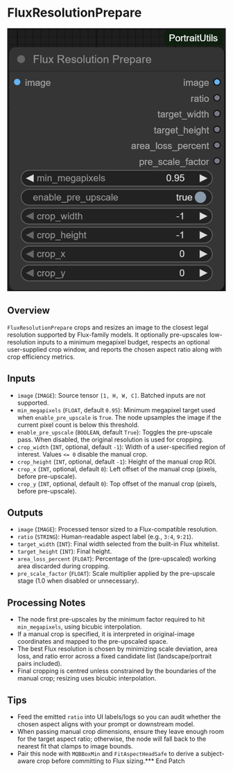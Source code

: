 # FluxResolutionPrepare
![Screenshot](screenshots/flux_resolution_prepare.png)


## Overview
`FluxResolutionPrepare` crops and resizes an image to the closest legal resolution supported by Flux-family models. It optionally pre-upscales low-resolution inputs to a minimum megapixel budget, respects an optional user-supplied crop window, and reports the chosen aspect ratio along with crop efficiency metrics.

## Inputs
- `image` (`IMAGE`): Source tensor `[1, H, W, C]`. Batched inputs are not supported.
- `min_megapixels` (`FLOAT`, default `0.95`): Minimum megapixel target used when `enable_pre_upscale` is `True`. The node upsamples the image if the current pixel count is below this threshold.
- `enable_pre_upscale` (`BOOLEAN`, default `True`): Toggles the pre-upscale pass. When disabled, the original resolution is used for cropping.
- `crop_width` (`INT`, optional, default `-1`): Width of a user-specified region of interest. Values `<= 0` disable the manual crop.
- `crop_height` (`INT`, optional, default `-1`): Height of the manual crop ROI.
- `crop_x` (`INT`, optional, default `0`): Left offset of the manual crop (pixels, before pre-upscale).
- `crop_y` (`INT`, optional, default `0`): Top offset of the manual crop (pixels, before pre-upscale).

## Outputs
- `image` (`IMAGE`): Processed tensor sized to a Flux-compatible resolution.
- `ratio` (`STRING`): Human-readable aspect label (e.g., `3:4`, `9:21`).
- `target_width` (`INT`): Final width selected from the built-in Flux whitelist.
- `target_height` (`INT`): Final height.
- `area_loss_percent` (`FLOAT`): Percentage of the (pre-upscaled) working area discarded during cropping.
- `pre_scale_factor` (`FLOAT`): Scale multiplier applied by the pre-upscale stage (1.0 when disabled or unnecessary).

## Processing Notes
- The node first pre-upscales by the minimum factor required to hit `min_megapixels`, using bicubic interpolation.
- If a manual crop is specified, it is interpreted in original-image coordinates and mapped to the pre-upscaled space.
- The best Flux resolution is chosen by minimizing scale deviation, area loss, and ratio error across a fixed candidate list (landscape/portrait pairs included).
- Final cropping is centred unless constrained by the boundaries of the manual crop; resizing uses bicubic interpolation.

## Tips
- Feed the emitted `ratio` into UI labels/logs so you can audit whether the chosen aspect aligns with your prompt or downstream model.
- When passing manual crop dimensions, ensure they leave enough room for the target aspect ratio; otherwise, the node will fall back to the nearest fit that clamps to image bounds.
- Pair this node with `MQBBoxMin` and `FitAspectHeadSafe` to derive a subject-aware crop before committing to Flux sizing.*** End Patch
